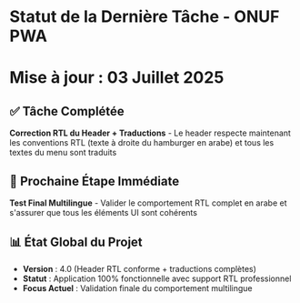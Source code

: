 # Statut de la Dernière Tâche - ONUF PWA
# Mise à jour : 03 Juillet 2025

## ✅ Tâche Complétée
**Correction RTL du Header + Traductions** - Le header respecte maintenant les conventions RTL (texte à droite du hamburger en arabe) et tous les textes du menu sont traduits

## 🎯 Prochaine Étape Immédiate
**Test Final Multilingue** - Valider le comportement RTL complet en arabe et s'assurer que tous les éléments UI sont cohérents

## 📊 État Global du Projet
- **Version** : 4.0 (Header RTL conforme + traductions complètes)
- **Statut** : Application 100% fonctionnelle avec support RTL professionnel
- **Focus Actuel** : Validation finale du comportement multilingue
